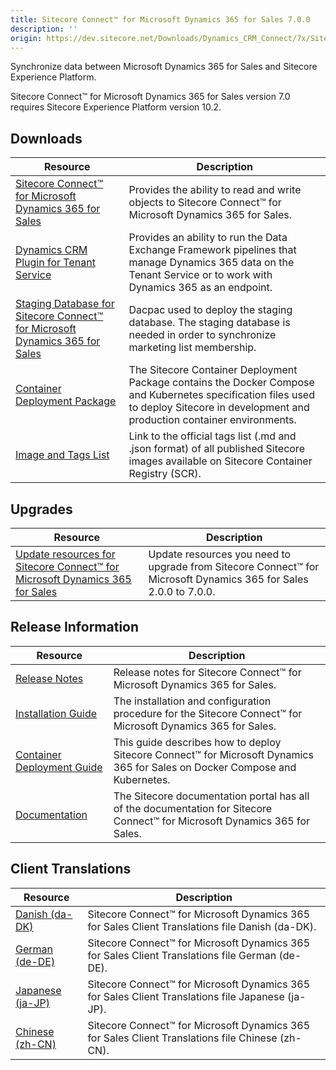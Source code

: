 ```yaml
---
title: Sitecore Connect™ for Microsoft Dynamics 365 for Sales 7.0.0
description: ''
origin: https://dev.sitecore.net/Downloads/Dynamics_CRM_Connect/7x/Sitecore_Connect_for_Microsoft_Dynamics_365_for_Sales_700
---
```


Synchronize data between Microsoft Dynamics 365 for Sales and Sitecore Experience Platform.

  <Alert variant='warning' mb={4}>
    <AlertIcon />
    Sitecore Connect™ for Microsoft Dynamics 365 for Sales version 7.0 requires Sitecore Experience Platform version 10.2.
  </Alert>
  

## Downloads

 | Resource | Description |
 | --- | --- |
 | [Sitecore Connect™ for Microsoft Dynamics 365 for Sales](https://scdp.blob.core.windows.net/downloads/Dynamics%20CRM%20Connect/7x/Sitecore%20Connect%20for%20Microsoft%20Dynamics%20365%20for%20Sales%20700/Secure/Sitecore%20Connect%20for%20Microsoft%20Dynamics%20365%20for%20Sales%207.0.0%20rev.%2001499.zip) | Provides the ability to read and write objects to Sitecore Connect™ for Microsoft Dynamics 365 for Sales. |
 | [Dynamics CRM Plugin for Tenant Service](https://scdp.blob.core.windows.net/downloads/Dynamics%20CRM%20Connect/7x/Sitecore%20Connect%20for%20Microsoft%20Dynamics%20365%20for%20Sales%20700/Secure/Sitecore%20Connect%20for%20Microsoft%20Dynamics%20365%20for%20Sales%20Plugin%20for%20Tenant%20Service%207.0.0%20rev.%2001499.scwdp.zip) | Provides an ability to run the Data Exchange Framework pipelines that manage Dynamics 365 data on the Tenant Service or to work with Dynamics 365 as an endpoint. |
 | [Staging Database for Sitecore Connect™ for Microsoft Dynamics 365 for Sales](https://scdp.blob.core.windows.net/downloads/Dynamics%20CRM%20Connect/7x/Sitecore%20Connect%20for%20Microsoft%20Dynamics%20365%20for%20Sales%20700/Secure/Sitecore.DataExchange.Staging.dacpac) | Dacpac used to deploy the staging database. The staging database is needed in order to synchronize marketing list membership. |
 | [Container Deployment Package](https://github.com/Sitecore/container-deployment/releases/tag/dcrm%2F7.0.0.01499.150) | The Sitecore Container Deployment Package contains the Docker Compose and Kubernetes specification files used to deploy Sitecore in development and production container environments. |
 | [Image and Tags List](https://github.com/Sitecore/docker-images/tree/master/tags) | Link to the official tags list (.md and .json format) of all published Sitecore images available on Sitecore Container Registry (SCR). |

## Upgrades

 | Resource | Description |
 | --- | --- |
 | [Update resources for Sitecore Connect™ for Microsoft Dynamics 365 for Sales](/downloads/Resource_files_for_Modules/1x/Resource_files_for_Modules_100) | Update resources you need to upgrade from Sitecore Connect™ for Microsoft Dynamics 365 for Sales 2.0.0 to 7.0.0. |

## Release Information

 | Resource | Description |
 | --- | --- |
 | [Release Notes](/downloads/Dynamics_CRM_Connect/7x/Sitecore_Connect_for_Microsoft_Dynamics_365_for_Sales_700/Release_Notes) | Release notes for Sitecore Connect™ for Microsoft Dynamics 365 for Sales. |
 | [Installation Guide](https://doc.sitecore.com/xp/en/developers/dynamics-crm-connect/70/sitecore-connect-for-microsoft-dynamics-365-for-sales/install-sitecore-connect-for-microsoft-dynamics-for-sales-365-on-prem.html) | The installation and configuration procedure for the Sitecore Connect™ for Microsoft Dynamics 365 for Sales. |
 | [Container Deployment Guide](https://doc.sitecore.com/xp/en/developers/dynamics-crm-connect/70/sitecore-connect-for-microsoft-dynamics-365-for-sales/install-sitecore-connect-for-microsoft-dynamics-365-for-sales-on-containers.html) | This guide describes how to deploy Sitecore Connect™ for Microsoft Dynamics 365 for Sales on Docker Compose and Kubernetes. |
 | [Documentation](https://doc.sitecore.com/xp/en/developers/dynamics-crm-connect/70/sitecore-connect-for-microsoft-dynamics-365-for-sales/index-en.html) | The Sitecore documentation portal has all of the documentation for Sitecore Connect™ for Microsoft Dynamics 365 for Sales. |

## Client Translations

 | Resource | Description |
 | --- | --- |
 | [Danish (da-DK)](https://scdp.blob.core.windows.net/downloads/Dynamics%20CRM%20Connect/7x/Sitecore%20Connect%20for%20Microsoft%20Dynamics%20365%20for%20Sales%20700/Secure/Sitecore%20Connect%20for%20Microsoft%20Dynamics%20365%20for%20Sales%207.0.0%20rev.%2001499%20(da-DK).zip) | Sitecore Connect™ for Microsoft Dynamics 365 for Sales Client Translations file Danish (da-DK). |
 | [German (de-DE)](https://scdp.blob.core.windows.net/downloads/Dynamics%20CRM%20Connect/7x/Sitecore%20Connect%20for%20Microsoft%20Dynamics%20365%20for%20Sales%20700/Secure/Sitecore%20Connect%20for%20Microsoft%20Dynamics%20365%20for%20Sales%207.0.0%20rev.%2001499%20(de-DE).zip) | Sitecore Connect™ for Microsoft Dynamics 365 for Sales Client Translations file German (de-DE). |
 | [Japanese (ja-JP)](https://scdp.blob.core.windows.net/downloads/Dynamics%20CRM%20Connect/7x/Sitecore%20Connect%20for%20Microsoft%20Dynamics%20365%20for%20Sales%20700/Secure/Sitecore%20Connect%20for%20Microsoft%20Dynamics%20365%20for%20Sales%207.0.0%20rev.%2001499%20(ja-JP).zip) | Sitecore Connect™ for Microsoft Dynamics 365 for Sales Client Translations file Japanese (ja-JP). |
 | [Chinese (zh-CN)](https://scdp.blob.core.windows.net/downloads/Dynamics%20CRM%20Connect/7x/Sitecore%20Connect%20for%20Microsoft%20Dynamics%20365%20for%20Sales%20700/Secure/Sitecore%20Connect%20for%20Microsoft%20Dynamics%20365%20for%20Sales%207.0.0%20rev.%2001499%20(zh-CN).zip) | Sitecore Connect™ for Microsoft Dynamics 365 for Sales Client Translations file Chinese (zh-CN). |